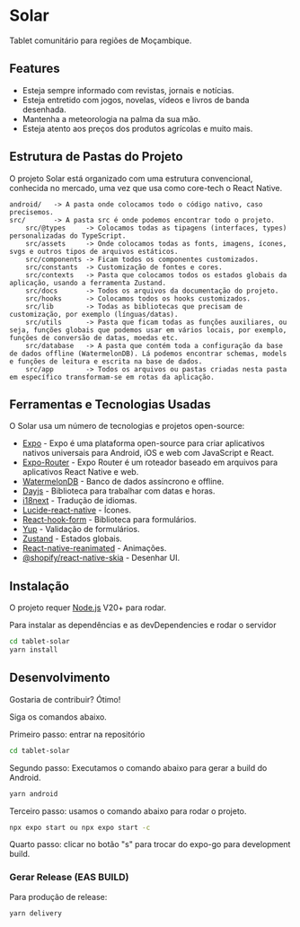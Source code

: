 # Solar

Tablet comunitário para regiões de Moçambique.

## Features

- Esteja sempre informado com revistas, jornais e notícias.
- Esteja entretido com jogos, novelas, vídeos e livros de banda desenhada.
- Mantenha a meteorologia na palma da sua mão.
- Esteja atento aos preços dos produtos agrícolas e muito mais.

## Estrutura de Pastas do Projeto

O projeto Solar está organizado com uma estrutura convencional, conhecida no mercado, uma vez que usa como core-tech o React Native.

```
android/   -> A pasta onde colocamos todo o código nativo, caso precisemos.
src/       -> A pasta src é onde podemos encontrar todo o projeto.
    src/@types     -> Colocamos todas as tipagens (interfaces, types) personalizadas do TypeScript.
    src/assets     -> Onde colocamos todas as fonts, imagens, ícones, svgs e outros tipos de arquivos estáticos.
    src/components -> Ficam todos os componentes customizados.
    src/constants  -> Customização de fontes e cores.
    src/contexts   -> Pasta que colocamos todos os estados globais da aplicação, usando a ferramenta Zustand.
    src/docs       -> Todos os arquivos da documentação do projeto.
    src/hooks      -> Colocamos todos os hooks customizados.
    src/lib        -> Todas as bibliotecas que precisam de customização, por exemplo (línguas/datas).
    src/utils      -> Pasta que ficam todas as funções auxiliares, ou seja, funções globais que podemos usar em vários locais, por exemplo, funções de conversão de datas, moedas etc.
    src/database   -> A pasta que contém toda a configuração da base de dados offline (WatermelonDB). Lá podemos encontrar schemas, models e funções de leitura e escrita na base de dados.
    src/app        -> Todos os arquivos ou pastas criadas nesta pasta em específico transformam-se em rotas da aplicação.
```

## Ferramentas e Tecnologias Usadas

O Solar usa um número de tecnologias e projetos open-source:

- [Expo](https://expo.dev/) - Expo é uma plataforma open-source para criar aplicativos nativos universais para Android, iOS e web com JavaScript e React.
- [Expo-Router](https://docs.expo.dev/router/introduction/) - Expo Router é um roteador baseado em arquivos para aplicativos React Native e web.
- [WatermelonDB](https://watermelondb.dev/docs) - Banco de dados assíncrono e offline.
- [Dayjs](https://day.js.org/docs/en/installation/installation) - Biblioteca para trabalhar com datas e horas.
- [i18next](https://www.i18next.com/) - Tradução de idiomas.
- [Lucide-react-native](https://github.com/zecos/lucide) - Ícones.
- [React-hook-form](https://react-hook-form.com/get-started) - Biblioteca para formulários.
- [Yup](https://github.com/jquense/yup) - Validação de formulários.
- [Zustand](https://docs.pmnd.rs/zustand/getting-started/introduction) - Estados globais.
- [React-native-reanimated](https://docs.swmansion.com/react-native-reanimated/) - Animações.
- [@shopify/react-native-skia](https://shopify.github.io/react-native-skia/docs/getting-started/installation) - Desenhar UI.

## Instalação

O projeto requer [Node.js](https://nodejs.org/) V20+ para rodar.

Para instalar as dependências e as devDependencies e rodar o servidor

```sh
cd tablet-solar
yarn install
```

## Desenvolvimento

Gostaria de contribuir? Ótimo!

Siga os comandos abaixo.

Primeiro passo: entrar na repositório

```sh
cd tablet-solar
```

Segundo passo: Executamos o comando abaixo para gerar a build do Android.

```sh
yarn android
```

Terceiro passo: usamos o comando abaixo para rodar o projeto.

```sh
npx expo start ou npx expo start -c
```

Quarto passo: clicar no botão "s" para trocar do expo-go para development build.

### Gerar Release (EAS BUILD)

Para produção de release:

```sh
yarn delivery
```
